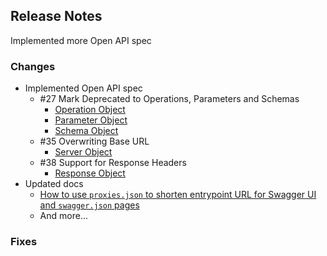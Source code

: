 ## Release Notes ##

Implemented more Open API spec


### Changes ###

* Implemented Open API spec
  * #27 Mark Deprecated to Operations, Parameters and Schemas
    * [Operation Object](https://github.com/OAI/OpenAPI-Specification/blob/master/versions/3.0.1.md#operationObject)
    * [Parameter Object](https://github.com/OAI/OpenAPI-Specification/blob/master/versions/3.0.1.md#parameterObject)
    * [Schema Object](https://github.com/OAI/OpenAPI-Specification/blob/master/versions/3.0.1.md#schema-object)
  * #35 Overwriting Base URL
    * [Server Object](https://github.com/OAI/OpenAPI-Specification/blob/master/versions/3.0.1.md#serverObject)
  * #38 Support for Response Headers
    * [Response Object](https://github.com/OAI/OpenAPI-Specification/blob/master/versions/3.0.1.md#responseObject)
* Updated docs
  * [How to use `proxies.json` to shorten entrypoint URL for Swagger UI and `swagger.json` pages](https://github.com/Azure/azure-functions-openapi-extension/blob/main/docs/shortening-swagger-ui-page-url.md)
  * And more...


### Fixes ###

